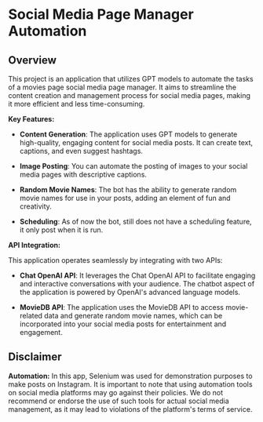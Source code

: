# Social Media Page Manager Automation

## Overview

This project is an application that utilizes GPT models to automate the tasks of a movies page social media page manager. It aims to streamline the content creation and management process for social media pages, making it more efficient and less time-consuming.

**Key Features:**

- **Content Generation**: The application uses GPT models to generate high-quality, engaging content for social media posts. It can create text, captions, and even suggest hashtags.

- **Image Posting**: You can automate the posting of images to your social media pages with descriptive captions.

- **Random Movie Names**: The bot has the ability to generate random movie names for use in your posts, adding an element of fun and creativity.

- **Scheduling**: As of now the bot, still does not have a scheduling feature, it only post when it is run.
  





**API Integration:**

This application operates seamlessly by integrating with two APIs:

- **Chat OpenAI API**: It leverages the Chat OpenAI API to facilitate engaging and interactive conversations with your audience. The chatbot aspect of the application is powered by OpenAI's advanced language models.

- **MovieDB API**: The application uses the MovieDB API to access movie-related data and generate random movie names, which can be incorporated into your social media posts for entertainment and engagement.

## Disclaimer 

**Automation:** In this app, Selenium was used for demonstration purposes to make posts on Instagram. It is important to note that using automation tools on social media platforms may go against their policies. We do not recommend or endorse the use of such tools for actual social media management, as it may lead to violations of the platform's terms of service.
